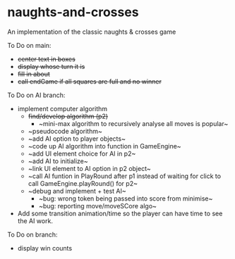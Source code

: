 # naughts-and-crosses
An implementation of the classic naughts &amp; crosses game

To Do on main:
* ~~center text in boxes~~
* ~~display whose turn it is~~
* ~~fill in about~~
* ~~call endGame if all squares are full and no winner~~

To Do on AI branch:
* implement computer algorithm
    * ~~find/develop algorithm (p2)~~
        * ~mini-max algorithm to recursively analyse all moves is popular~
    * ~pseudocode algorithm~
    * ~add AI option to player objects~
    * ~code up AI algorithm into function in GameEngine~
    * ~add UI element choice for AI in p2~
    * ~add AI to initialize~
    * ~link UI element to AI option in p2 object~
    * ~call AI funtion in PlayRound after p1 instead of waiting for click to call GameEngine.playRound() for p2~
    * ~debug and implement + test AI~
        * ~bug: wrong token being passed into score from minimise~
        * ~bug: reporting move/moveSCore algo~
* Add some transition animation/time so the player can have time to see the AI work. 



To Do on branch:
* display win counts